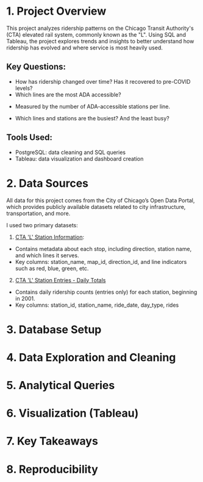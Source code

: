 # 1. Project Overview
This project analyzes ridership patterns on the Chicago Transit Authority's (CTA) elevated rail system, commonly known as the "L". Using SQL and Tableau, the project explores trends and insights to better understand how ridership has evolved and where service is most heavily used.

## Key Questions:
* How has ridership changed over time? Has it recovered to pre-COVID levels?
* Which lines are the most ADA accessible? 
- Measured by the number of ADA-accessible stations per line.
* Which lines and stations are the busiest? And the least busy?

## Tools Used:
* PostgreSQL: data cleaning and SQL queries
* Tableau: data visualization and dashboard creation


# 2. Data Sources
All data for this project comes from the City of Chicago’s Open Data Portal, which provides publicly available datasets related to city infrastructure, transportation, and more.


I used two primary datasets:

1. [CTA 'L' Station Information](https://data.cityofchicago.org/Transportation/CTA-System-Information-List-of-L-Stops/8pix-ypme/about_data):
* Contains metadata about each stop, including direction, station name, and which lines it serves.
* Key columns: station_name, map_id, direction_id, and line indicators such as red, blue, green, etc.

2. [CTA 'L' Station Entries - Daily Totals](https://data.cityofchicago.org/Transportation/CTA-Ridership-L-Station-Entries-Daily-Totals/5neh-572f/about_data)
* Contains daily ridership counts (entries only) for each station, beginning in 2001. 
* Key columns: station_id, station_name, ride_date, day_type, rides

# 3. Database Setup

# 4. Data Exploration and Cleaning

# 5. Analytical Queries

# 6. Visualization (Tableau)

# 7. Key Takeaways

# 8. Reproducibility
